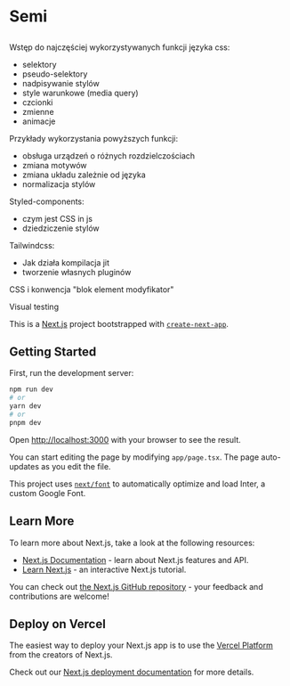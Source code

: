 # Semi
## 
Wstęp do najczęściej wykorzystywanych funkcji języka css:
- selektory
- pseudo-selektory
- nadpisywanie stylów
- style warunkowe (media query)
- czcionki
- zmienne
- animacje

Przykłady wykorzystania powyższych funkcji:
- obsługa urządzeń o różnych rozdzielczościach
- zmiana motywów
- zmiana układu zależnie od języka
- normalizacja stylów 

Styled-components:
- czym jest CSS in js
- dziedziczenie stylów 

Tailwindcss:
- Jak działa kompilacja jit
- tworzenie własnych pluginów


CSS i konwencja "blok element modyfikator"

Visual testing



This is a [Next.js](https://nextjs.org/) project bootstrapped with [`create-next-app`](https://github.com/vercel/next.js/tree/canary/packages/create-next-app).

## Getting Started

First, run the development server:

```bash
npm run dev
# or
yarn dev
# or
pnpm dev
```

Open [http://localhost:3000](http://localhost:3000) with your browser to see the result.

You can start editing the page by modifying `app/page.tsx`. The page auto-updates as you edit the file.

This project uses [`next/font`](https://nextjs.org/docs/basic-features/font-optimization) to automatically optimize and load Inter, a custom Google Font.

## Learn More

To learn more about Next.js, take a look at the following resources:

- [Next.js Documentation](https://nextjs.org/docs) - learn about Next.js features and API.
- [Learn Next.js](https://nextjs.org/learn) - an interactive Next.js tutorial.

You can check out [the Next.js GitHub repository](https://github.com/vercel/next.js/) - your feedback and contributions are welcome!

## Deploy on Vercel

The easiest way to deploy your Next.js app is to use the [Vercel Platform](https://vercel.com/new?utm_medium=default-template&filter=next.js&utm_source=create-next-app&utm_campaign=create-next-app-readme) from the creators of Next.js.

Check out our [Next.js deployment documentation](https://nextjs.org/docs/deployment) for more details.
